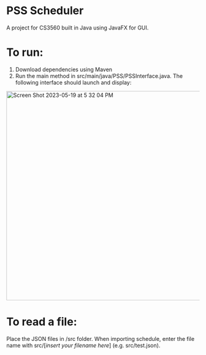 # PSS Scheduler
A project for CS3560 built in Java using JavaFX for GUI.

# To run:
1. Download dependencies using Maven
2. Run the main method in src/main/java/PSS/PSSInterface.java.
The following interface should launch and display:

<img width="546" alt="Screen Shot 2023-05-19 at 5 32 04 PM" src="https://github.com/alisonfung/3560project/assets/90418786/cfd5a936-d093-4c57-9e7a-fdfdf17366fa">

# To read a file:
Place the JSON files in /src folder. When importing schedule, enter the file name with src/[*insert your filename here*] (e.g. src/test.json).

